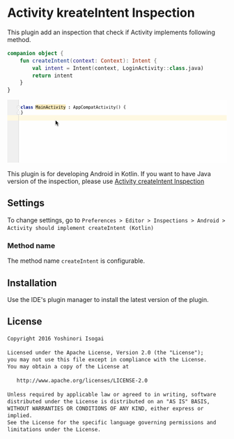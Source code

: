 # Activity kreateIntent Inspection

This plugin add an inspection that check if Activity implements following method.

```MainActivity.kt
companion object {
    fun createIntent(context: Context): Intent {
        val intent = Intent(context, LoginActivity::class.java)
        return intent
    }
}
```

![screenshot](website/images/kreate.gif)

This plugin is for developing Android in Kotlin. If you want to have Java version of the inspection, please use [Activity createIntent Inspection](https://plugins.jetbrains.com/plugin/7915)

## Settings

To change settings, go to `Preferences > Editor > Inspections > Android > Activity should implement createIntent (Kotlin)`

### Method name

The method name `createIntent` is configurable.

## Installation

Use the IDE's plugin manager to install the latest version of the plugin.

## License

```
Copyright 2016 Yoshinori Isogai

Licensed under the Apache License, Version 2.0 (the "License");
you may not use this file except in compliance with the License.
You may obtain a copy of the License at

   http://www.apache.org/licenses/LICENSE-2.0

Unless required by applicable law or agreed to in writing, software
distributed under the License is distributed on an "AS IS" BASIS,
WITHOUT WARRANTIES OR CONDITIONS OF ANY KIND, either express or implied.
See the License for the specific language governing permissions and
limitations under the License.
```
